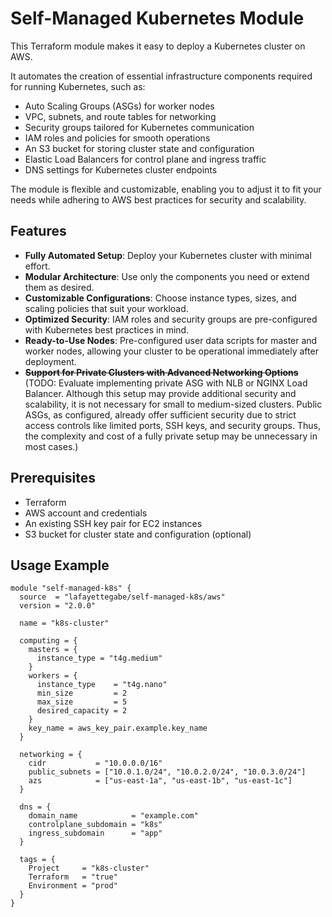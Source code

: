 # Self-Managed Kubernetes Module

This Terraform module makes it easy to deploy a Kubernetes cluster on AWS.

It automates the creation of essential infrastructure components required for running Kubernetes, such as:

- Auto Scaling Groups (ASGs) for worker nodes
- VPC, subnets, and route tables for networking
- Security groups tailored for Kubernetes communication
- IAM roles and policies for smooth operations
- An S3 bucket for storing cluster state and configuration
- Elastic Load Balancers for control plane and ingress traffic
- DNS settings for Kubernetes cluster endpoints

The module is flexible and customizable, enabling you to adjust it to fit your needs while adhering to AWS best practices for security and scalability.

## Features

- **Fully Automated Setup**: Deploy your Kubernetes cluster with minimal effort.
- **Modular Architecture**: Use only the components you need or extend them as desired.
- **Customizable Configurations**: Choose instance types, sizes, and scaling policies that suit your workload.
- **Optimized Security**: IAM roles and security groups are pre-configured with Kubernetes best practices in mind.
- **Ready-to-Use Nodes**: Pre-configured user data scripts for master and worker nodes, allowing your cluster to be operational immediately after deployment.
- ~~**Support for Private Clusters with Advanced Networking Options**~~  
  (TODO: Evaluate implementing private ASG with NLB or NGINX Load Balancer. Although this setup may provide additional security and scalability, it is not necessary for small to medium-sized clusters. Public ASGs, as configured, already offer sufficient security due to strict access controls like limited ports, SSH keys, and security groups. Thus, the complexity and cost of a fully private setup may be unnecessary in most cases.)

## Prerequisites

- Terraform
- AWS account and credentials
- An existing SSH key pair for EC2 instances
- S3 bucket for cluster state and configuration (optional)

## Usage Example

```hcl
module "self-managed-k8s" {
  source  = "lafayettegabe/self-managed-k8s/aws"
  version = "2.0.0"

  name = "k8s-cluster"

  computing = {
    masters = {
      instance_type = "t4g.medium"
    }
    workers = {
      instance_type    = "t4g.nano"
      min_size         = 2
      max_size         = 5
      desired_capacity = 2
    }
    key_name = aws_key_pair.example.key_name
  }

  networking = {
    cidr           = "10.0.0.0/16"
    public_subnets = ["10.0.1.0/24", "10.0.2.0/24", "10.0.3.0/24"]
    azs            = ["us-east-1a", "us-east-1b", "us-east-1c"]
  }

  dns = {
    domain_name            = "example.com"
    controlplane_subdomain = "k8s"
    ingress_subdomain      = "app"
  }

  tags = {
    Project     = "k8s-cluster"
    Terraform   = "true"
    Environment = "prod"
  }
}
```
